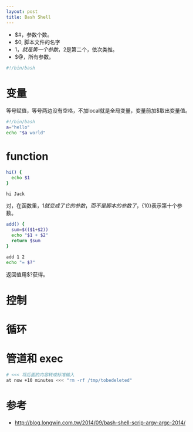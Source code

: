 ```yaml
---
layout: post
title: Bash Shell
---
```


* $#，参数个数。
* $0, 脚本文件的名字
* $1，就是第一个参数，$2是第二个，依次类推。
* $@，所有参数。

```sh
#!/bin/bash


```

# 变量
等号赋值，等号两边没有空格，不加local就是全局变量，变量前加$取出变量值。

```sh
#!/bin/bash
a="hello"
echo "$a world"
```

# function

```sh
hi() {
  echo $1
}

hi Jack
```

对，在函数里，$1就变成了它的参数，而不是脚本的参数了，${10}表示第十个参数。


```sh
add() {
  sum=$(($1+$2))
  echo "$1 + $2"
  return $sum
}

add 1 2
echo "= $?"
```

返回值用$?获得。

# 控制

# 循环

# 管道和 exec

```bash
# <<< 将后面的内容转成标准输入
at now +10 minutes <<< "rm -rf /tmp/tobedeleted"
```


# 参考

* http://blog.longwin.com.tw/2014/09/bash-shell-scrip-argv-argc-2014/
